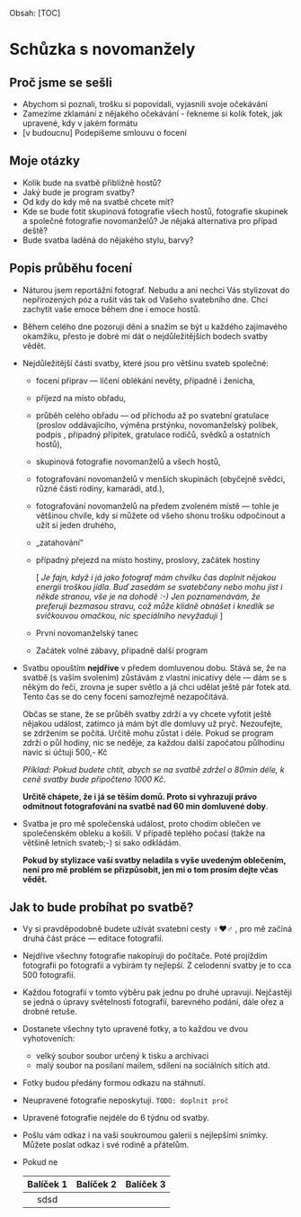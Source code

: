 Obsah:
[TOC]

# Schůzka s novomanžely

## Proč jsme se sešli 

* Abychom si poznali, trošku si popovídali, vyjasnili svoje očekávání
* Zamezíme zklamání z nějakého očekávání - řekneme si kolik fotek, jak upravené, kdy v jakém formátu
* [v budoucnu] Podepíšeme smlouvu o focení

## Moje otázky

* Kolik bude na svatbě přibližně hostů?
* Jaký bude je program svatby?
* Od kdy do kdy mě na svatbě chcete mít?
* Kde se bude fotit skupinová fotografie všech hostů, fotografie skupinek a společné fotografie novomanželů? Je nějaká alternativa pro případ deště?
* Bude svatba laděná do nějakého stylu, barvy?

## Popis průběhu focení
* Náturou jsem reportážní fotograf. Nebudu a ani nechci Vás stylizovat do nepřirozených póz a rušit vás tak od Vašeho svatebního dne. Chci zachytit vaše emoce během dne i emoce hostů. 

* Během celého dne pozoruji dění a snažím se být u každého zajímavého okamžiku, přesto je dobré mi dát o nejdůležitějších bodech svatby vědět. 

* Nejdůležitější části svatby, které jsou pro většinu svateb společné:

  * focení příprav — líčení oblékání nevěty, případně i ženicha,

  * příjezd na místo obřadu,

  * průběh celého obřadu  — od příchodu až po svatební gratulace (proslov oddávajícího, výměna prstýnku, novomanželský polibek, podpis , případný přípitek, gratulace rodičů,  svědků a ostatních hostů),

  * skupinová fotografie novomanželů a všech hostů,

  * fotografování novomanželů v menších skupinách (obyčejně svědci, různé části rodiny, kamarádi, atd.),

  * fotografování novomanželů na předem zvoleném místě — tohle je většinou chvíle, kdy si můžete od všeho shonu trošku odpočinout a užít si jeden druhého, 

  * „zatahování“

  * případný přejezd na místo hostiny, proslovy, začátek hostiny

    [ *Je fajn, když i já jako fotograf mám chvilku čas doplnit nějakou energii troškou jídla. Buď zasedám se svatebčany nebo mohu jíst i někde stranou, vše je na dohodě :-) Jen poznamenávám, že preferuji bezmasou stravu, což může klidně obnášet i knedlík se svíčkouvou omačkou, nic speciálního nevyžaduji* ]

  * První novomanželský tanec

  * Začátek volné zábavy, případně další program

* Svatbu opouštím **nejdříve** v předem domluvenou dobu. Stává se, že na svatbě (s vaším svolením) zůstávám z vlastní inicativy déle — dám se s někým do řeči, zrovna je super světlo a já chci udělat ještě pár fotek atd. Tento čas se do ceny focení samozřejmě nezapočítává. 

  Občas se stane, že se průběh svatby zdrží a vy chcete vyfotit ještě nějakou událost, zatímco já mám být dle domluvy už pryč.  Nezoufejte, se zdržením se počítá. Určitě mohu zůstat i déle. Pokud se program zdrží o půl hodiny, nic se neděje, za každou další započatou půlhodinu navíc si účtuji 500,- Kč

  *Příklad: Pokud budete chtít, abych se na svatbě zdržel o 80min déle, k ceně svatby bude připočteno 1000 Kč*.

  **Určitě chápete, že i já se těším domů. Proto si vyhrazuji právo odmítnout fotografování na svatbě nad 60 min domluvené doby**.

* Svatba je pro mě společenská událost, proto chodím oblečen ve společenském obleku a košili. V případě teplého počasí (takže na většině letních svateb;-) si sako odkládám. 

  **Pokud by stylizace vaší svatby neladila s vyše uvedeným oblečením, není pro mě  problém se přizpůsobit, jen mi o tom prosím dejte včas vědět.**

## Jak to bude probíhat po svatbě?

* Vy si pravděpodobně budete užívát svatební cesty ♀♥♂ , pro mě začíná druhá část práce — editace fotografií.

* Nejdříve všechny fotografie nakopíruji do počítače. Poté projíždím fotografii po fotografii a vybírám ty nejlepší. Z celodenní svatby je to cca 500 fotografií. 

* Každou fotografii v tomto výběru pak jednu po druhé upravuji. Nejčastěji se jedná o úpravy světelnosti fotografií, barevného podání, dále ořez a drobné retuše.

* Dostanete všechny tyto upravené fotky, a to každou ve dvou vyhotoveních:

  *  velký soubor soubor určený k tisku a archivaci
  * malý soubor na posílaní mailem, sdílení na sociálních sítích atd.  

* Fotky budou předány formou odkazu na stáhnutí. 

* Neupravené fotografie neposkytuji. `TODO: doplnit proč`

* Upravené fotografie nejdéle do 6 týdnu od svatby. 

* Pošlu vám odkaz i na vaši soukroumou galerii s nejlepšími snímky. Můžete poslat odkaz i své rodině a přátelům.

* Pokud ne

  | Balíček 1 | Balíček 2 | Balíček 3 |
  | :-------: | :-------: | :-------: |
  |   sdsd    |           |           |

  
